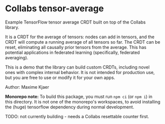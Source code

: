 # Collabs tensor-average

Example TensorFlow tensor average CRDT built on top of the Collabs library.

It is a CRDT for the average of tensors: nodes can add in tensors, and the CRDT will compute a running average of all tensors so far. The CRDT can be reset, eliminating all causally prior tensors from the average. This has potential applications in federated learning (specifically, federated averaging).

This is a demo that the library can build custom CRDTs, including novel ones with complex internal behavior. It is not intended for production use, but you are free to use or modify it for your own apps.

Author: Maxime Kjaer

**Monorepo note:** To build this package, you must run `npm ci` (or `npm i`) in this directory. It is not one of the monorepo's workspaces, to avoid installing the (huge) tensorflow dependency during normal development.

TODO: not currently building - needs a Collabs resettable counter first.
